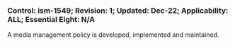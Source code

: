 ### Control: ism-1549; Revision: 1; Updated: Dec-22; Applicability: ALL; Essential Eight: N/A
<p>A media management policy is developed, implemented and maintained.</p>